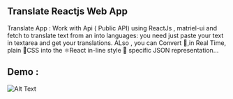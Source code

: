 ## Translate Reactjs Web App

Translate App : Work with Api ( Public API) using ReactJs , matriel-ui and fetch to translate text from an into languages: you need just paste your text in textarea and get your translations. ALso , you can Convert 🔄,in Real Time, plain 🤡CSS into the ⚛️React in-line style 💅 specific JSON representation...

## Demo : 

![Alt Text](https://github.com/th-rpy/TranslateReactjsWebApp/blob/main/Demo/DemoTranslateApp.gif)
